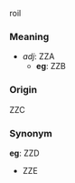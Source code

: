 roil
### Meaning
+ _adj_: ZZA
    + __eg__: ZZB

### Origin

ZZC

### Synonym

__eg__: ZZD

+ ZZE


